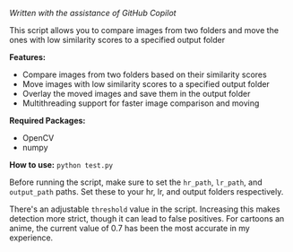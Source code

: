 *Written with the assistance of GitHub Copilot*

This script allows you to compare images from two folders and move the ones with low similarity scores to a specified output folder

**Features:**

* Compare images from two folders based on their similarity scores
* Move images with low similarity scores to a specified output folder
* Overlay the moved images and save them in the output folder
* Multithreading support for faster image comparison and moving

**Required Packages:**
* OpenCV
* numpy

**How to use:** `python test.py`

Before running the script, make sure to set the `hr_path`, `lr_path`, and `output_path` paths. Set these to your hr, lr, and output folders respectively.

There's an adjustable `threshold` value in the script. Increasing this makes detection more strict, though it can lead to false positives. For cartoons an anime, the current value of 0.7 has been the most accurate in my experience.
